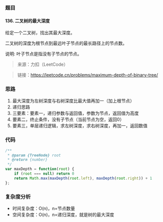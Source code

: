 ### 题目

#### 136. 二叉树的最大深度

给定一个二叉树，找出其最大深度。

二叉树的深度为根节点到最远叶子节点的最长路径上的节点数。

说明: 叶子节点是指没有子节点的节点。

> 来源：力扣（LeetCode）

> 链接：https://leetcode.cn/problems/maximum-depth-of-binary-tree/


### 思路

1. 最大深度为左树深度与右树深度比最大值再加一（加上根节点）
2. 递归思路
3. 三要素：要素一，递归参数与返回值，参数为节点，返回值为高度
4. 要素二，终止条件，没有子节点（当前节点为空，返回0）
5. 要素三，单层递归逻辑，求左树深度，求右树深度，再加一，返回数值

### 代码

```js
/**
 * @param {TreeNode} root
 * @return {number}
 */
var maxDepth = function(root) {
    if (root === null) return 0
    return Math.max(maxDepth(root.left), maxDepth(root.right)) + 1
};
```

### 复杂度分析

- 时间复杂度：O(n)，n=节点数量
- 空间复杂度：O(n)，n=递归深度，就是树的最大深度